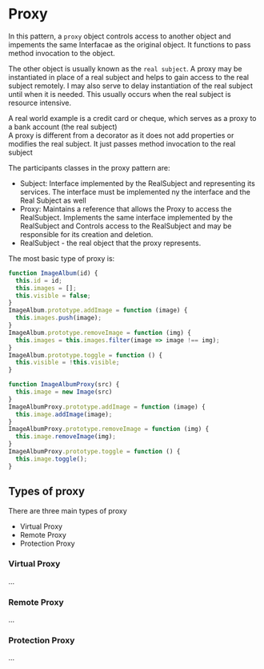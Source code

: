 # Proxy

In this pattern, a `proxy` object controls access to another object and impements the same Interfacae as the original object. It functions to pass method invocation to the object.  

The other object is usually known as the `real subject`. A proxy may be instantiated in place of a real subject and helps to gain access to the real subject remotely. I may also serve to delay instantiation of the real subject until when it is needed. This usually occurs when the real subject is resource intensive.  

A real world example is a credit card or cheque, which serves as a proxy to a bank account (the real subject)  
A proxy is different from a decorator as it does not add properties or modifies the real subject. It just passes method invocation to the real subject

The participants classes in the proxy pattern are:
- Subject: Interface implemented by the RealSubject and representing its services. The interface must be implemented ny the interface and the Real Subject as well
- Proxy: Maintains a reference that allows the Proxy to access the RealSubject. Implements the same interface implemented by the RealSubject and Controls access to the RealSubject and may be responsible for its creation and deletion.
- RealSubject - the real object that the proxy represents.


The most basic type of proxy is:
```js
function ImageAlbum(id) {
  this.id = id;
  this.images = [];
  this.visible = false;
}
ImageAlbum.prototype.addImage = function (image) {
  this.images.push(image);
}
ImageAlbum.prototype.removeImage = function (img) {
  this.images = this.images.filter(image => image !== img);
}
ImageAlbum.prototype.toggle = function () {
  this.visible = !this.visible;
}

function ImageAlbumProxy(src) {
  this.image = new Image(src)
}
ImageAlbumProxy.prototype.addImage = function (image) {
  this.image.addImage(image);
}
ImageAlbumProxy.prototype.removeImage = function (img) {
  this.image.removeImage(img);
}
ImageAlbumProxy.prototype.toggle = function () {
  this.image.toggle();
}

```

## Types of proxy

There are three main types of proxy
- Virtual Proxy
- Remote Proxy
- Protection Proxy

### Virtual Proxy
...
### Remote Proxy
...
### Protection Proxy
... 